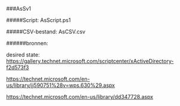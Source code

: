 ###AsSv1


#####Script: AsScript.ps1

#####CSV-bestand: AsCSV.csv

######bronnen:

desired state: https://gallery.technet.microsoft.com/scriptcenter/xActiveDirectory-f2d573f3

https://technet.microsoft.com/en-us/library/jj590751%28v=wps.630%29.aspx

https://technet.microsoft.com/en-us/library/dd347728.aspx 
